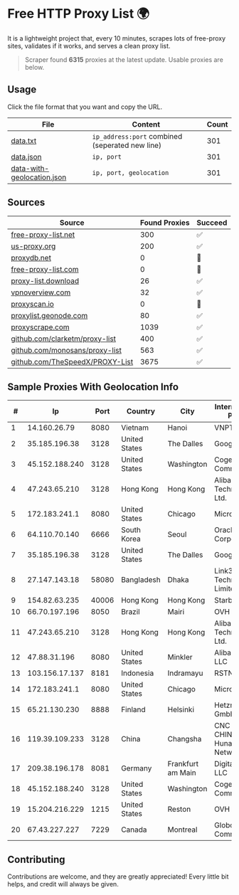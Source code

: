
# Free HTTP Proxy List 🌍

It is a lightweight project that, every 10 minutes, scrapes lots of free-proxy sites, validates if it works, and serves a clean proxy list.


> Scraper found **6315** proxies at the latest update. Usable proxies are below.

## Usage

Click the file format that you want and copy the URL.


|File|Content|Count|
|----|-------|-----|
|[data.txt](https://raw.githubusercontent.com/themiralay/Proxy-List-World/master/data.txt)|`ip_address:port` combined (seperated new line)|301|
|[data.json](https://raw.githubusercontent.com/themiralay/Proxy-List-World/master/data.json)|`ip, port`|301|
|[data-with-geolocation.json](https://raw.githubusercontent.com/themiralay/Proxy-List-World/master/data-with-geolocation.json)|`ip, port, geolocation`|301|

## Sources

|Source|Found Proxies|Succeed|
|------|-------------|-------|
|[free-proxy-list.net](https://free-proxy-list.net)|300|✅|
|[us-proxy.org](https://www.us-proxy.org)|200|✅|
|[proxydb.net](http://proxydb.net)|0|🚫|
|[free-proxy-list.com](https://free-proxy-list.com/?page=&port=&type%5B%5D=http&type%5B%5D=https&up_time=0&search=Search)|0|🚫|
|[proxy-list.download](https://www.proxy-list.download/HTTP)|26|✅|
|[vpnoverview.com](https://vpnoverview.com/privacy/anonymous-browsing/free-proxy-servers)|32|✅|
|[proxyscan.io](https://www.proxyscan.io)|0|🚫|
|[proxylist.geonode.com](https://proxylist.geonode.com/api/proxy-list?limit=300&page=1&sort_by=lastChecked&sort_type=desc&protocols=http,https)|80|✅|
|[proxyscrape.com](https://api.proxyscrape.com/v2/?request=displayproxies&protocol=http&timeout=10000&country=all&ssl=all&anonymity=all)|1039|✅|
|[github.com/clarketm/proxy-list](https://raw.githubusercontent.com/clarketm/proxy-list/master/proxy-list-raw.txt)|400|✅|
|[github.com/monosans/proxy-list](https://raw.githubusercontent.com/monosans/proxy-list/main/proxies/http.txt)|563|✅|
|[github.com/TheSpeedX/PROXY-List](https://raw.githubusercontent.com/TheSpeedX/PROXY-List/master/http.txt)|3675|✅|


## Sample Proxies With Geolocation Info

|#|Ip|Port|Country|City|Internet Service Provider|
|-|--|----|-------|----|-------------------------|
|1|14.160.26.79|8080|Vietnam|Hanoi|VNPT-VNNIC|
|2|35.185.196.38|3128|United States|The Dalles|Google LLC|
|3|45.152.188.240|3128|United States|Washington|Cogent Communications|
|4|47.243.65.210|3128|Hong Kong|Hong Kong|Alibaba (US) Technology Co., Ltd.|
|5|172.183.241.1|8080|United States|Chicago|Microsoft|
|6|64.110.70.140|6666|South Korea|Seoul|Oracle Corporation|
|7|35.185.196.38|3128|United States|The Dalles|Google LLC|
|8|27.147.143.18|58080|Bangladesh|Dhaka|Link3 Technologies Limited|
|9|154.82.63.235|40006|Hong Kong|Hong Kong|Starbow Ltd|
|10|66.70.197.196|8050|Brazil|Mairi|OVH Hosting|
|11|47.243.65.210|3128|Hong Kong|Hong Kong|Alibaba (US) Technology Co., Ltd.|
|12|47.88.31.196|8080|United States|Minkler|Alibaba.com LLC|
|13|103.156.17.137|8181|Indonesia|Indramayu|RSTNET|
|14|172.183.241.1|8080|United States|Chicago|Microsoft|
|15|65.21.130.230|8888|Finland|Helsinki|Hetzner Online GmbH|
|16|119.39.109.233|3128|China|Changsha|CNC Group CHINA169 Hunan Province Network|
|17|209.38.196.178|8081|Germany|Frankfurt am Main|DigitalOcean, LLC|
|18|45.152.188.240|3128|United States|Washington|Cogent Communications|
|19|15.204.216.229|1215|United States|Reston|OVH SAS|
|20|67.43.227.227|7229|Canada|Montreal|GloboTech Communications|



## Contributing

Contributions are welcome, and they are greatly appreciated! Every
little bit helps, and credit will always be given.

